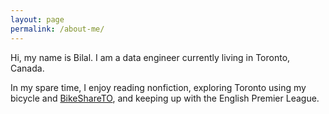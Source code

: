 ```yaml
---
layout: page
permalink: /about-me/
---
```


Hi, my name is Bilal. I am a data engineer currently living in Toronto, Canada.

In my spare time, I enjoy reading nonfiction, exploring Toronto using my bicycle and [BikeShareTO](https://bikesharetoronto.com/), and keeping up with the English Premier League.

